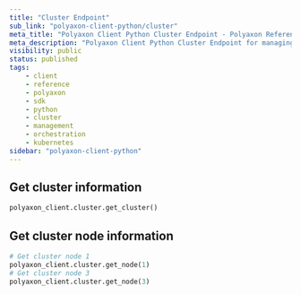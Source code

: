 ```yaml
---
title: "Cluster Endpoint"
sub_link: "polyaxon-client-python/cluster"
meta_title: "Polyaxon Client Python Cluster Endpoint - Polyaxon References"
meta_description: "Polyaxon Client Python Cluster Endpoint for managing the cluster and nodes."
visibility: public
status: published
tags:
    - client
    - reference
    - polyaxon
    - sdk
    - python
    - cluster
    - management
    - orchestration
    - kubernetes
sidebar: "polyaxon-client-python"
---
```


## Get cluster information

```python
polyaxon_client.cluster.get_cluster()
```

## Get cluster node information

```python
# Get cluster node 1
polyaxon_client.cluster.get_node(1)
# Get cluster node 3
polyaxon_client.cluster.get_node(3)
```
